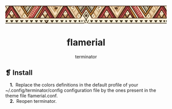 <p align="center">
	<img src="../../banner.webp" alt="" />
</p>
<h1 align="center">flamerial</h1>
<p align="center">terminator</p>

## ❡ Install

&emsp;**1.**&ensp;Replace the colors definitions in the default profile of your ~/.config/terminator/config configuration file by the ones present in the theme file flamerial.conf.\
&emsp;**2.**&ensp;Reopen terminator.
